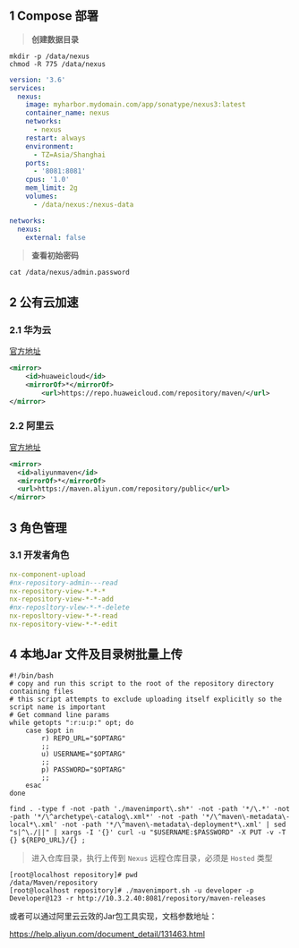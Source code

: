 ## 1 Compose 部署

>**创建数据目录**

```shell
mkdir -p /data/nexus
chmod -R 775 /data/nexus
```

```yaml
version: '3.6'
services:
  nexus:
    image: myharbor.mydomain.com/app/sonatype/nexus3:latest
    container_name: nexus
    networks:
      - nexus
    restart: always
    environment:
      - TZ=Asia/Shanghai
    ports:
      - '8081:8081'
    cpus: '1.0'
    mem_limit: 2g
    volumes:
      - /data/nexus:/nexus-data

networks:
  nexus:
    external: false

```



>**查看初始密码**

```shell
cat /data/nexus/admin.password  
```



## 2 公有云加速


### 2.1 华为云

[官方地址](https://mirrors.huaweicloud.com/home)

```xml
<mirror>
    <id>huaweicloud</id>
    <mirrorOf>*</mirrorOf>
	    <url>https://repo.huaweicloud.com/repository/maven/</url>
</mirror>
```

### 2.2 阿里云

[官方地址](https://developer.aliyun.com/mvn/guide)

```xml
<mirror>
  <id>aliyunmaven</id>
  <mirrorOf>*</mirrorOf>
  <url>https://maven.aliyun.com/repository/public</url>
</mirror>
```

## 3 角色管理

### 3.1 开发者角色

```yaml
nx-component-upload
#nx-repository-admin---read
nx-repository-view-*-*-*
nx-repository-view-*-*-add
#nx-reposltory-vlew-*-*-delete
nx-reposltory-view-*-*-read
nx-repository-view-*-*-edit
```



## 4 本地Jar 文件及目录树批量上传


```shell
#!/bin/bash
# copy and run this script to the root of the repository directory containing files
# this script attempts to exclude uploading itself explicitly so the script name is important
# Get command line params
while getopts ":r:u:p:" opt; do
	case $opt in
		r) REPO_URL="$OPTARG"
		;;
		u) USERNAME="$OPTARG"
		;;
		p) PASSWORD="$OPTARG"
		;;
	esac
done
 
find . -type f -not -path './mavenimport\.sh*' -not -path '*/\.*' -not -path '*/\^archetype\-catalog\.xml*' -not -path '*/\^maven\-metadata\-local*\.xml' -not -path '*/\^maven\-metadata\-deployment*\.xml' | sed "s|^\./||" | xargs -I '{}' curl -u "$USERNAME:$PASSWORD" -X PUT -v -T {} ${REPO_URL}/{} ;
```


>进入仓库目录，执行上传到 `Nexus` 远程仓库目录，必须是 `Hosted` 类型

```shell
[root@localhost repository]# pwd
/data/Maven/repository
[root@localhost repository]# ./mavenimport.sh -u developer -p Developer@123 -r http://10.3.2.40:8081/repository/maven-releases
```



或者可以通过阿里云云效的Jar包工具实现，文档参数地址：

https://help.aliyun.com/document_detail/131463.html
